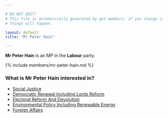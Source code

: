 ```yaml
---

# DO NOT EDIT!
# This file is automatically generated by get-members. If you change it, bad
# things will happen.

layout: default
title: "Mr Peter Hain"

---
```


**Mr Peter Hain** is an MP in the **Labour** party.

{% include members/mr-peter-hain.md %}

### What is Mr Peter Hain interested in?


* [Social Justice](/interests/social-justice.html)
* [Democratic Renewal Including Lords Reform](/interests/democratic-renewal-including-lords-reform.html)
* [Electoral Reform And Devolution](/interests/electoral-reform-and-devolution.html)
* [Environmental Policy Including Renewable Energy](/interests/environmental-policy-including-renewable-energy.html)
* [Foreign Affairs](/interests/foreign-affairs.html)
